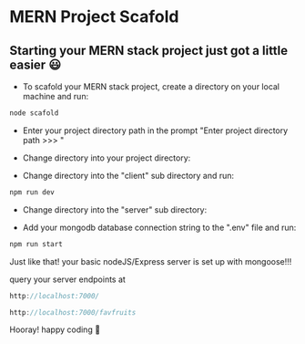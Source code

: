 # MERN Project Scafold

## Starting your MERN stack project just got a little easier :smiley:

- To scafold your MERN stack project, create a directory on your local machine and run:

```js
node scafold
```

- Enter your project directory path in the prompt "Enter project directory path >>> "

- Change directory into your project directory:

- Change directory into the "client" sub directory and run:

```js
npm run dev
```

- Change directory into the "server" sub directory:

- Add your mongodb database connection string to the ".env" file and run:

```js
npm run start
```

Just like that! your basic nodeJS/Express server is set up with mongoose!!!

query your server endpoints at

```js
http://localhost:7000/
```

```js
http://localhost:7000/favfruits
```

Hooray! happy coding 👋
